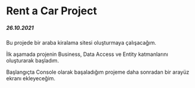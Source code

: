 # Rent a Car Project


<h5>26.10.2021</h5> 
<p>Bu projede bir araba kiralama sitesi oluşturmaya çalışacağım.</p>
<p>İlk aşamada projenin Business, Data Access ve Entity katmanlarını oluşturarak başladım.</p>
<p>Başlangıçta Console olarak başaladığım projeme daha sonradan bir arayüz ekranı ekleyeceğim.</p>

